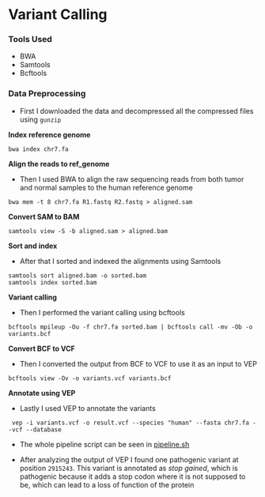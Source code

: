 # Variant Calling

### Tools Used
- BWA 
- Samtools
- Bcftools

### Data Preprocessing
- First I downloaded the data and decompressed all the compressed files using `gunzip`

**Index reference genome**
```
bwa index chr7.fa
```
**Align the reads to ref_genome**
- Then I used BWA to align the raw sequencing reads from both tumor and normal samples to the human reference genome
```
bwa mem -t 8 chr7.fa R1.fastq R2.fastq > aligned.sam
```
**Convert SAM to BAM**
```
samtools view -S -b aligned.sam > aligned.bam
```
**Sort and index**
- After that I sorted and indexed the alignments using Samtools
```
samtools sort aligned.bam -o sorted.bam
samtools index sorted.bam
```
**Variant calling**
- Then I performed the variant calling using bcftools
```
bcftools mpileup -Ou -f chr7.fa sorted.bam | bcftools call -mv -Ob -o variants.bcf
```
**Convert BCF to VCF**
- Then I converted the output from BCF to VCF to use it as an input to VEP
```
bcftools view -Ov -o variants.vcf variants.bcf
```
**Annotate using VEP**
- Lastly I used VEP to annotate the variants
```
 vep -i variants.vcf -o result.vcf --species "human" --fasta chr7.fa --vcf --database
 ```
- The whole pipeline script can be seen in [pipeline.sh](pipeline.sh)

- After analyzing the output of VEP I found one pathogenic variant at position `2915243`. This variant is annotated as *stop gained*, which is pathogenic because it adds a stop codon where it is not supposed to be, which can lead to a loss of function of the protein



